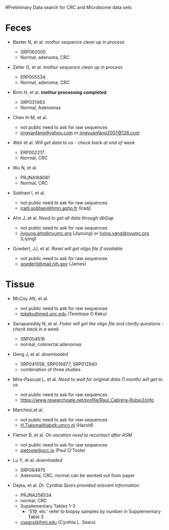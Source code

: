 #Preliminary Data search for CRC and Microbiome data sets


# Feces

* Baxter N, et al. *mothur sequence clean up in process*
	* SRP062005
	* Normal, adenoma, CRC
  
* Zeller G, et al. *mothur sequence clean up in process* 
	* ERP005534
	* Normal, adenoma, CRC
  
* Brim H, et al. **mothur processing completed**
	* SRP031463
	* Normal, Adenomas
  
* Chen H-M, et al.
	* not public need to ask for raw sequences
	* jingyanfang@yahoo.com or jingyuanfang2007@126.com
  
* Weir et al. *Will get data to us - check back at end of week*
	* ERP002217
	* Normal, CRC
  
* Wu N, et al. 
	* PRJNA168081
	* Normal, CRC
  
* Sobhani I, et al.
	* not public need to ask for raw sequences
	* iradj.sobhani@hmn.aphp.fr (Iradj)
  
* Ahn J, et al. *Need to get all data through dbGap*
	* not public need to ask for raw sequences
	* jiyoung.ahn@nyumc.org (Jiyoung) or liying.yang@nyumc.org (Liying)
  
*  Goedert, JJ, et al. *Ravel will get oligo file if available*
	*  not public need to ask for raw sequences
	*  goedertj@mail.nih.gov (James)


# Tissue

* McCoy AN, et al.
	* not public need to ask for raw sequences
	* tokeku@med.unc.edu (Temitope O Keku)  

*  Sanapareddy N, et al. *Fodor will get the oligo file and clarify questions - check back in a week*
	*  SRP004518
	*  normal, colorectal adenomas  
  
* Geng J, et al. *downloaded*
	* SRP041558, SRP016877, SRP012940
	* combination of three studies
  
* Mira-Pascual L, et al. *Need to wait for original data (1 month) will get to us*
	* not public need to ask for raw sequences
	* https://www.researchgate.net/profile/Raul_Cabrera-Rubio2/info   
  
* Marchesi,et al.
	* not public need to ask for raw sequences
	* H.Tjalsma@labgk.umcn.nl (Harold)  
  
* Flemer B, et al. *On vacation need to recontact after ASM*
	* not public need to ask for raw sequences
	* pwtoole@ucc.ie (Paul O'Toole)  
  
* Lu Y, et al.  *downloaded*
	* SRP064975
	* Adenoma, CRC, normal can be worked out from paper  
  
* Dejea, et al.  *Dr. Cynthia Sears provided relevant information*
	* PRJNA258534
	* normal, CRC
	* Supplementary Tables 1-3 
		* 'S19, etc.' refer to biopsy samples by number in Supplementary Table 3 	 
	* csears@jhmi.edu (Cynthia L. Sears)
